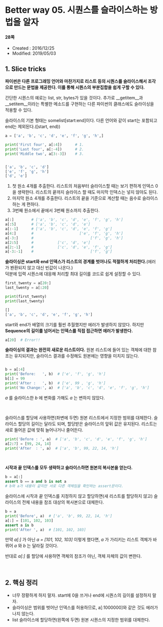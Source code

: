 # Better way 05. 시퀀스를 슬라이스하는 방법을 알자

#### 28쪽

* Created : 2016/12/25
* Modified: 2019/05/03  


## 1. Slice tricks

**파이썬은 다른 프로그래밍 언어와 마찬가지로 리스트 등의 시퀀스를 슬라이스해서 조각으로 만드는 문법을 제공한다. 이를 통해 시퀀스의 부분집합을 쉽게 구할 수 있다.**

간단한 시퀀스의 예로는 list, str, bytes가 있을 것이다. 추가로 \_\_getitem\_\_과 \_\_setitem\_\_이라는 특별한 메소드를 구현하는 다른 파이썬의 클래스에도 슬라이싱을 적용할 수 있다.  

슬라이스의 기본 형태는 somelist[start:end]이다. 다른 언어와 같이 start는 포함되고 end는 제외된다.([start, end))

```python
a = ['a', 'b', 'c', 'd', 'e', 'f', 'g', 'h',]

print('First four', a[:4])      # 1.
print('Last four', a[:-4])      # 2.
print('Middle two', a[3:-3])    # 3.


['a', 'b', 'c', 'd']
['e', 'f', 'g', 'h']
['d', 'e'] 
```

1. 첫 원소 4개를 추출한다. 리스트의 처음부터 슬라이스할 때는 보기 편하게 인덱스 0을 생략한다. 리스트의 끝까지 슬라이스 할 때도 마지막 인덱스는 넣지 않아도 된다.
2. 마지막 원소 4개를 추출한다. 리스트의 끝을 기준으로 계산할 때는 음수로 슬라이스하는 게 편하다.
3. 3번째 원소에서 끝에서 3번째 원소까지 추출한다.


```python
a[:]        # ['a', 'b', 'c', 'd', 'e', 'f', 'g', 'h']
a[:5]       # ['a', 'b', 'c', 'd', 'e']
a[:-1]      # ['a', 'b', 'c', 'd', 'e', 'f', 'g']
a[4:]       #                     ['e', 'f', 'g', 'h']
a[-3:]      #                          ['f', 'g', 'h']
a[2:5]      #           ['c', 'd', 'e']
a[2:-1]     #           ['c', 'd', 'e', 'f', 'g']
a[-3:-1]    #                          ['f', 'g']

```

**슬라이싱은 start와 end 인덱스가 리스트의 경계를 벗어나도 적절하게 처리한다.**(에러가 봔환되지 않고 대신 빈값이 나온다.)  
덕분에 입력 시퀀스에 대응해 처리할 최대 길이를 코드로 쉽게 설정할 수 있다.

```python
first_twenty = a[20:]
last_twenty = a[:20]

print(first_twenty)
print(last_twenty)

[]
['a', 'b', 'c', 'd', 'e', 'f', 'g', 'h']
```

start와 end가 배열의 크기를 훨씬 추월했지만 에러가 발생하지 않았다. 하지만 **Sequence의 길이를 넘어서는 인덱스를 직접 접근하면 에러가 발생한다.**

```python
a[20]  # Error!!
```


**슬라이싱의 결과는 완전히 새로운 리스트이다.** 원본 리스트에 들어 있는 객체에 대한 참조는 유지되지만, 슬라이스 결과를 수정해도 원본에는 영향을 미치지 않는다.


```python

b = a[:4]
print('Before:   ', b)  # ['e', 'f', 'g', 'h']
b[1] = 99
print('After :   ', b)  # ['e', 99 , 'g', 'h']
print('No Change:', a)  # ['a', 'b', 'c', 'd', 'e', 'f', 'g', 'h']
```

_a_ 를 슬라이스한 _b_ 에 변화를 가해도 _a_ 는 변하지 않았다.


<br>

슬라이스를 할당에 사용하면(좌변에 두면) 원본 리스트에서 지정한 범위를 대체한다. 슬라이스 할당의 길이는 달라도 되며, 할당받은 슬라이스의 앞뒤 값은 유지된다.  리스트는 새로 들어온 값에 맞춰 늘어나거나 줄어든다.

```python
print('Before : ', a)  # ['a', 'b', 'c', 'd', 'e', 'f', 'g', 'h']
a[2:7] = [99, 24, 14]
print('After  : ', a)  # ['a', 'b', 99, 22, 14, 'h']
```

<br>

**시작과 끝 인덱스를 모두 생략하고 슬라이스하면 원본의 복사본을 얻는다.**

```python
b = a[:]
assert b == a and b is not a
# b와 a가 내용이 같지만 서로 다른 객체임을 확인하는 assert문이다.
```

슬라이스에 시작과 끝 인덱스를 지정하지 않고 할당하면(새 리스트를 할당하지 않고) 슬라이스의 전체 내용을 참조 대상의 복사본으로 대체한다.

```python
b = a
print('Before', a)  # ['a', 'b', 99, 22, 14, 'h']
a[:] = [101, 102, 103]
assert a is b
print('After ', a)  # [101, 102, 103]
```


만약 _a[:]_ 가 아닌 _a = [101, 102, 103]_ 이렇게 했다면,
_a_ 가 가리키는 리스트 객체가 바뀌어 _a_ 와 _b_ 는 달라질 것이다.

반대로 _a[:]_ 를 할당에 사용하면 객체의 참조가 아닌, 객체 자체의 값이 변한다.

<br>

## 2. 핵심 정리

* 너무 장황하게 하지 말자. start에 0을 쓰거나 end에 시퀀스의 길이를 설정하지 말자.
* 슬라이싱은 범위를 벗어난 인덱스를 허용하므로, a[:1000000]와 같은 것도 에러가 나지 않는다.
* list 슬라이스에 할당하면(왼쪽에 두면) 원본 시퀀스의 지정한 범위를 대체한다.
